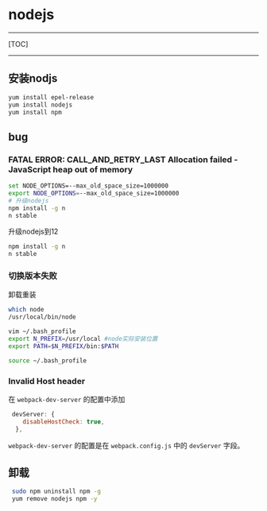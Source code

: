 # nodejs

------

[TOC]

------

## 安装nodjs

```sh
yum install epel-release
yum install nodejs
yum install npm
```



## bug

### FATAL ERROR: CALL_AND_RETRY_LAST Allocation failed - JavaScript heap out of memory

```sh
set NODE_OPTIONS=--max_old_space_size=1000000
export NODE_OPTIONS=--max_old_space_size=1000000
# 升级nodejs
npm install -g n
n stable
```

升级nodejs到12

```sh
npm install -g n
n stable
```

### 切换版本失败

卸载重装

```sh
which node
/usr/local/bin/node
```

```sh
vim ~/.bash_profile
export N_PREFIX=/usr/local #node实际安装位置
export PATH=$N_PREFIX/bin:$PATH
```

```sh
source ~/.bash_profile
```



### Invalid Host header

在 `webpack-dev-server` 的配置中添加

```webpack.config.js
 devServer: {
    disableHostCheck: true,
  },
```

`webpack-dev-server` 的配置是在 `webpack.config.js` 中的 `devServer` 字段。

## 卸载

```sh
 sudo npm uninstall npm -g
 yum remove nodejs npm -y
```





